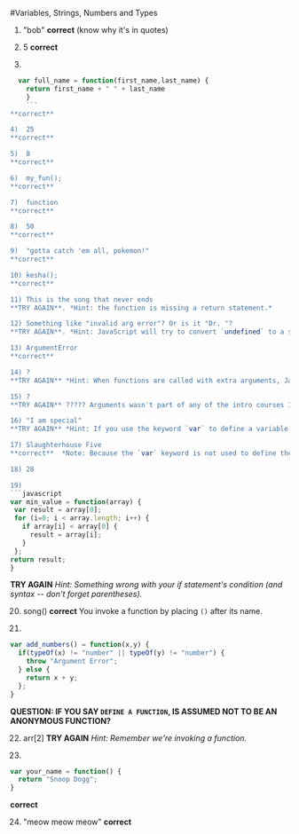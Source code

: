 #Variables, Strings, Numbers and Types

1) "bob"
**correct** (know why it's in quotes)

2) 5
**correct**

3)
 ```javascript
   var full_name = function(first_name,last_name) {
     return first_name + " " + last_name
     }
     ```
**correct**

4)  25
**correct**

5)  8
**correct**

6)  my_fun();
**correct**

7)  function
**correct**

8)  50
**correct**

9)  "gotta catch 'em all, pokemon!"
**correct**

10) kesha();
**correct**

11) This is the song that never ends
**TRY AGAIN**. *Hint: the function is missing a return statement.*

12) Something like "invalid arg error"? Or is it "Dr. "?
**TRY AGAIN**. *Hint: JavaScript will try to convert `undefined` to a string.*

13) ArgumentError
**correct**

14) ?
**TRY AGAIN** *Hint: When functions are called with extra arguments, JavaScript simply ignores the extras; JS reads left-to-right and takes arguments until the required number is met.*

15) ?
**TRY AGAIN** ????? Arguments wasn't part of any of the intro courses I completed... not really understanding the explanation.

16) "I am special"
**TRY AGAIN** *Hint: If you use the keyword `var` to define a variable INSIDE A FUNCTION, then your variable is only accessible to its specific function. We're talking about a local variable.*

17) Slaughterhouse Five
**correct**  *Note: Because the `var` keyword is not used to define the variable `good_book` within the function, `good_book` has a global scope.*

18) 28

19)
```javascript
var min_value = function(array) {
  var result = array[0];
  for (i=0; i < array.length; i++) {
    if array[i] < array[0] {
      result = array[i];
    }
  };
return result;
}
```
**TRY AGAIN** *Hint: Something wrong with your if statement's condition (and syntax -- don't forget parentheses).*

20) song()
**correct** You invoke a function by placing `()` after its name.

21)
```javascript
var add_numbers() = function(x,y) {
  if(typeOf(x) != "number" || typeOf(y) != "number") {
    throw "Argument Error";
  } else {
    return x + y;
  };
}
```
**QUESTION: IF YOU SAY `DEFINE A FUNCTION`, IS ASSUMED NOT TO BE AN ANONYMOUS FUNCTION?**

22) arr[2]
**TRY AGAIN** *Hint: Remember we're invoking a function.*

23)
```javascript
var your_name = function() {
  return "Snoop Dogg";
}
```
**correct**

24) "meow meow meow"
**correct**

